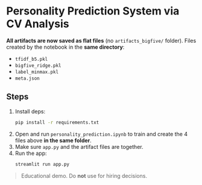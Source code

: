 # Personality Prediction System via CV Analysis

**All artifacts are now saved as flat files** (no `artifacts_bigfive/` folder). Files created by the notebook in the **same directory**:
- `tfidf_b5.pkl`
- `bigfive_ridge.pkl`
- `label_minmax.pkl`
- `meta.json`

## Steps
1. Install deps:
   ```bash
   pip install -r requirements.txt
   ```
2. Open and run `personality_prediction.ipynb` to train and create the 4 files above **in the same folder**.
3. Make sure `app.py` and the artifact files are together.
4. Run the app:
   ```bash
   streamlit run app.py
   ```

> Educational demo. Do **not** use for hiring decisions.
